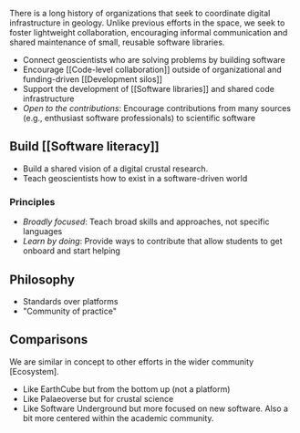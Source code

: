 There is a long history of organizations that seek to coordinate digital
infrastructure in geology. Unlike previous efforts in the space, we seek to
foster lightweight collaboration, encouraging informal communication and shared
maintenance of small, reusable software libraries.

- Connect geoscientists who are solving problems by building software
- Encourage [[Code-level collaboration]] outside of organizational and funding-driven [[Development silos]]
- Support the development of [[Software libraries]] and shared code infrastructure
- _Open to the contributions_: Encourage contributions from many sources (e.g., enthusiast software professionals) to scientific software 

## Build [[Software literacy]]

- Build a shared vision of a digital crustal research.
- Teach geoscientists how to exist in a software-driven world

### Principles

  - _Broadly focused_: Teach broad skills and approaches, not specific languages
  - _Learn by doing_: Provide ways to contribute that allow students to get onboard and start helping

## Philosophy

- Standards over platforms
- "Community of practice"

## Comparisons

We are similar in concept to other efforts in the wider community [Ecosystem].

- Like EarthCube but from the bottom up (not a platform)
- Like Palaeoverse but for crustal science
- Like Software Underground but more focused on new software. Also a bit more centered within the academic community.